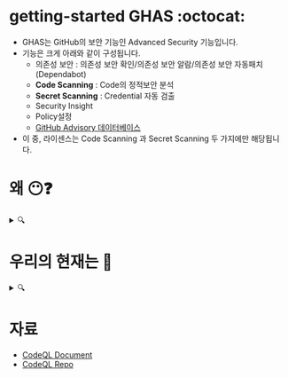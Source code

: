 # getting-started GHAS  :octocat:  
- GHAS는 GitHub의 보안 기능인 Advanced Security 기능입니다. 
- 기능은 크게 아래와 같이 구성됩니다. 
   - 의존성 보안 : 의존성 보안 확인/의존성 보안 알람/의존성 보안 자동패치(Dependabot)
   - **Code Scanning** : Code의 정적보안 분석
   - **Secret Scanning** : Credential 자동 검출 
   - Security Insight
   - Policy설정
   - [GitHub Advisory 데이터베이스](https://github.com/advisories)
- 이 중, 라이센스는 Code Scanning 과 Secret Scanning 두 가지에만 해당됩니다.

# 왜 😶❓ 
<details><summary> 🔍 </summary>
<p>

- 오픈소스 프로젝트는 이미 대세
- 상용 코드들의 90%가 오픈소스에 의존 
- 오픈소스의 Contributor 누군가가 Enterprise 상용코드에 보안 위협을 심을 수 있습니다 : **소프트웨어 공급망 공격**

  <img src="image-url" name="image-name">
  <img src="image-url" name="image-name">
  <img src="image-url" name="image-name">
</p>
</details>



# 우리의 현재는 🧐
<details><summary>🔍</summary>
<p>

* 현재 보안 상태는 🤔 
  * 현재 사용되는 도구> 좋은점.. 필요한점..  
  * 아쉬운 부분들?
* 개발자와 보안팀이 어떻게 일하나요? 🖥️
  * 어떻게 협력하죠? 
  * 문제점 발견에서 복구까지의 시간은 ? (MTTR)
  * 보안취약성을 해결하는데 얼마나 효율적으로 일하나요? ⏳
  * Dev에서 느끼는 어려운 점들은?  
  * 30일 이상 오픈되어 있는 취약성은 얼마나..?(%) 📆
* 현재의 SAST / DAST/Secret Scanning 도구들은?
  * 얼마나 오래 사용되어왔는지/어느 팀이 own
  * 좋은점과, 개선이 필요한 부분
  * 도구를 개발/관리/유지하기 위해 필요한 노력은? 
  * [No Tooling in place] What began the search for an appsec tool? 
  * [No Tooling in place] Is there something specific they're looking for in their ideal solution? 
* What languages/frameworks are in use today? (see [Supported Languages and Frameworks](https://codeql.github.com/docs/codeql-overview/supported-languages-and-frameworks/))
  * Of those you listed, which ones would you say are highest priority?
  * `Swift` is not supported today, would you say that is a dealbreaker? 
* Are there audit requirements?  If so, how often?


</p>
</details>

# 자료
- [CodeQL Document](https://codeql.github.com/docs/)
- [CodeQL Repo](https://github.com/github/codeql)
